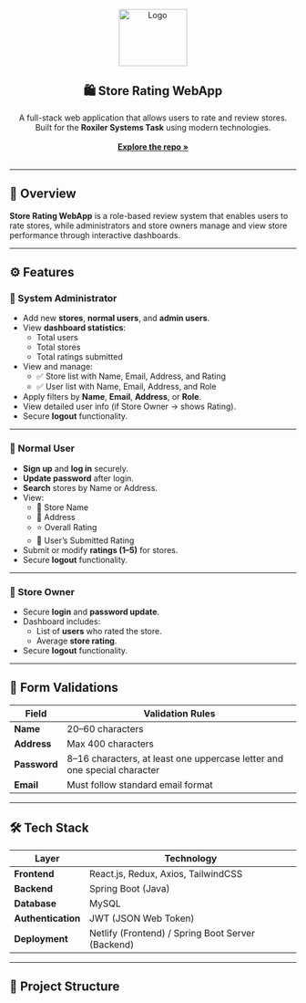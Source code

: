 <!-- PROJECT LOGO -->
<br />
<div align="center">
  <a href="https://github.com/Kavinmano/Roxiler-Systems-Task">
    <img src="public/store3d.jpg" alt="Logo" width="120" height="100">
  </a>

  <h2 align="center">🛍️ Store Rating WebApp</h2>

  <p align="center">
    A full-stack web application that allows users to rate and review stores.<br/>
    Built for the <strong>Roxiler Systems Task</strong> using modern technologies.
    <br /><br />
    <a href="https://github.com/Kavinmano/Roxiler-Systems-Task"><strong>Explore the repo »</strong></a>
    <br /><br />
  </p>
</div>

---

## 🚀 Overview

**Store Rating WebApp** is a role-based review system that enables users to rate stores, while administrators and store owners manage and view store performance through interactive dashboards.

---

## ⚙️ Features

### 👑 System Administrator
- Add new **stores**, **normal users**, and **admin users**.
- View **dashboard statistics**:
  - Total users  
  - Total stores  
  - Total ratings submitted
- View and manage:
  - ✅ Store list with Name, Email, Address, and Rating  
  - ✅ User list with Name, Email, Address, and Role
- Apply filters by **Name**, **Email**, **Address**, or **Role**.
- View detailed user info (if Store Owner → shows Rating).
- Secure **logout** functionality.

---

### 🙍 Normal User
- **Sign up** and **log in** securely.
- **Update password** after login.
- **Search** stores by Name or Address.
- View:
  - 🏪 Store Name  
  - 📍 Address  
  - ⭐ Overall Rating  
  - 🧍 User’s Submitted Rating
- Submit or modify **ratings (1–5)** for stores.
- Secure **logout** functionality.

---

### 🏪 Store Owner
- Secure **login** and **password update**.
- Dashboard includes:
  - List of **users** who rated the store.
  - Average **store rating**.
- Secure **logout** functionality.

---

## 🧾 Form Validations

| Field | Validation Rules |
|-------|------------------|
| **Name** | 20–60 characters |
| **Address** | Max 400 characters |
| **Password** | 8–16 characters, at least one uppercase letter and one special character |
| **Email** | Must follow standard email format |

---

## 🛠️ Tech Stack

| Layer | Technology |
|-------|-------------|
| **Frontend** | React.js, Redux, Axios, TailwindCSS |
| **Backend** | Spring Boot (Java) |
| **Database** | MySQL |
| **Authentication** | JWT (JSON Web Token) |
| **Deployment** | Netlify (Frontend) / Spring Boot Server (Backend) |

---

## 🧩 Project Structure

